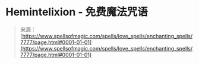 <!--yml

分类：未分类

日期：2024-06-12 18:42:52

-->

# Hemintelixion - 免费魔法咒语

> 来源：[https://www.spellsofmagic.com/spells/love_spells/enchanting_spells/7777/page.html#0001-01-01](https://www.spellsofmagic.com/spells/love_spells/enchanting_spells/7777/page.html#0001-01-01)
